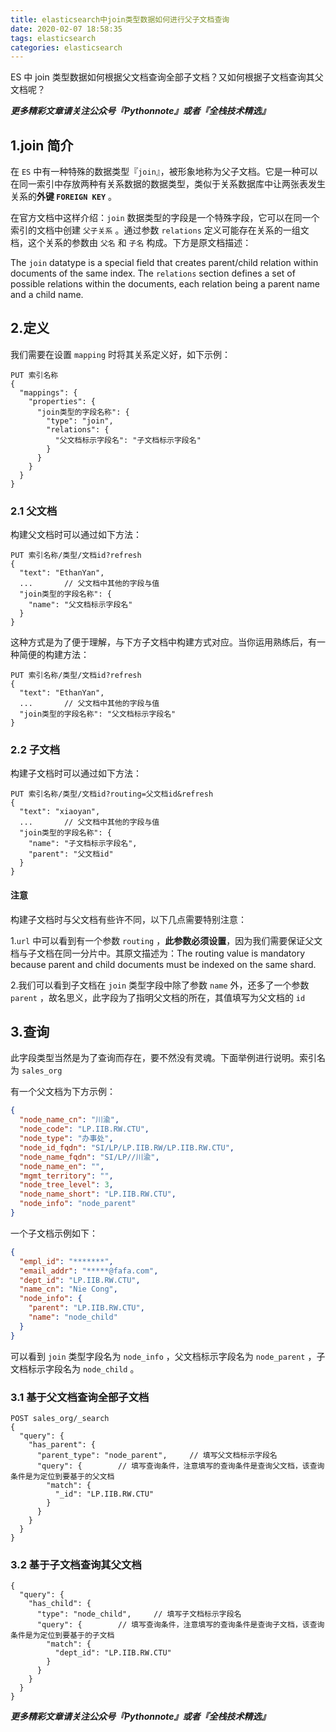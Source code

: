 ```yaml
---
title: elasticsearch中join类型数据如何进行父子文档查询
date: 2020-02-07 18:58:35
tags: elasticsearch
categories: elasticsearch
---
```


ES 中 join 类型数据如何根据父文档查询全部子文档？又如何根据子文档查询其父文档呢？

<!--more-->

***更多精彩文章请关注公众号『Pythonnote』或者『全栈技术精选』***

## 1.join 简介

在 `ES` 中有一种特殊的数据类型『`join`』，被形象地称为父子文档。它是一种可以在同一索引中存放两种有关系数据的数据类型，类似于关系数据库中让两张表发生关系的**外键 `FOREIGN KEY`** 。

在官方文档中这样介绍：`join` 数据类型的字段是一个特殊字段，它可以在同一个索引的文档中创建 `父子关系` 。通过参数 `relations` 定义可能存在关系的一组文档，这个关系的参数由 `父名` 和 `子名` 构成。下方是原文档描述：

The `join` datatype is a special field that creates parent/child relation within documents of the same index. The `relations` section defines a set of possible relations within the documents, each relation being a parent name and a child name. 



## 2.定义

我们需要在设置 `mapping` 时将其关系定义好，如下示例：

```http
PUT 索引名称
{
  "mappings": {
    "properties": {
      "join类型的字段名称": { 
        "type": "join",
        "relations": {
          "父文档标示字段名": "子文档标示字段名" 
        }
      }
    }
  }
}
```



### 2.1 父文档

构建父文档时可以通过如下方法：

```http
PUT 索引名称/类型/文档id?refresh
{
  "text": "EthanYan",
  ...		// 父文档中其他的字段与值
  "join类型的字段名称": {
    "name": "父文档标示字段名" 
  }
}
```

这种方式是为了便于理解，与下方子文档中构建方式对应。当你运用熟练后，有一种简便的构建方法：

```http
PUT 索引名称/类型/文档id?refresh
{
  "text": "EthanYan",
  ...		// 父文档中其他的字段与值
  "join类型的字段名称": "父文档标示字段名" 
}
```



### 2.2 子文档

构建子文档时可以通过如下方法：

```http
PUT 索引名称/类型/文档id?routing=父文档id&refresh 
{
  "text": "xiaoyan",
  ...		// 父文档中其他的字段与值
  "join类型的字段名称": {
    "name": "子文档标示字段名", 
    "parent": "父文档id" 
  }
}
```

#### 注意

构建子文档时与父文档有些许不同，以下几点需要特别注意：

1.`url` 中可以看到有一个参数 `routing` ，**此参数必须设置**，因为我们需要保证父文档与子文档在同一分片中。其原文描述为：The routing value is mandatory because parent and child documents must be indexed on the same shard.

2.我们可以看到子文档在 `join` 类型字段中除了参数 `name` 外，还多了一个参数 `parent` ，故名思义，此字段为了指明父文档的所在，其值填写为父文档的 `id`



## 3.查询

此字段类型当然是为了查询而存在，要不然没有灵魂。下面举例进行说明。索引名为 `sales_org`

有一个父文档为下方示例：

```json
{
  "node_name_cn": "川渝",
  "node_code": "LP.IIB.RW.CTU",
  "node_type": "办事处",
  "node_id_fqdn": "SI/LP/LP.IIB.RW/LP.IIB.RW.CTU",
  "node_name_fqdn": "SI/LP//川渝",
  "node_name_en": "",
  "mgmt_territory": "",
  "node_tree_level": 3,
  "node_name_short": "LP.IIB.RW.CTU",
  "node_info": "node_parent"
}
```

一个子文档示例如下：

```json
{	
  "empl_id": "*******",
  "email_addr": "*****@fafa.com",
  "dept_id": "LP.IIB.RW.CTU",
  "name_cn": "Nie Cong",
  "node_info": {
    "parent": "LP.IIB.RW.CTU",
    "name": "node_child"
  }
}
```

可以看到 `join` 类型字段名为 `node_info` ，父文档标示字段名为 `node_parent` ，子文档标示字段名为 `node_child` 。

### 3.1 基于父文档查询全部子文档

```http
POST sales_org/_search
{
  "query": {
    "has_parent": {
      "parent_type": "node_parent",		// 填写父文档标示字段名
      "query": {		// 填写查询条件，注意填写的查询条件是查询父文档，该查询条件是为定位到要基于的父文档
        "match": {
          "_id": "LP.IIB.RW.CTU"
        }
      }
    }
  }
}
```



### 3.2 基于子文档查询其父文档

```http
{
  "query": {
    "has_child": {
      "type": "node_child",		// 填写子文档标示字段名
      "query": {		// 填写查询条件，注意填写的查询条件是查询子文档，该查询条件是为定位到要基于的子文档
        "match": {
          "dept_id": "LP.IIB.RW.CTU"
        }
      }
    }
  }
}
```



***更多精彩文章请关注公众号『Pythonnote』或者『全栈技术精选』***